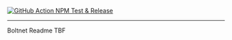 [![GitHub Action NPM Test & Release](https://github.com/konsalex/boltnet/actions/workflows/semantic-release.yml/badge.svg)](https://github.com/konsalex/boltnet/actions/workflows/semantic-release.yml)

---

Boltnet Readme TBF
